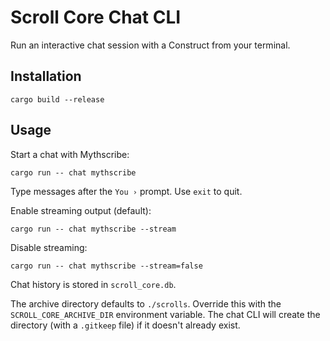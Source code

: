 # Scroll Core Chat CLI

Run an interactive chat session with a Construct from your terminal.

## Installation

```
cargo build --release
```

## Usage

Start a chat with Mythscribe:

```
cargo run -- chat mythscribe
```

Type messages after the `You ›` prompt. Use `exit` to quit.

Enable streaming output (default):

```
cargo run -- chat mythscribe --stream
```

Disable streaming:

```
cargo run -- chat mythscribe --stream=false
```

Chat history is stored in `scroll_core.db`.

The archive directory defaults to `./scrolls`. Override this with the
`SCROLL_CORE_ARCHIVE_DIR` environment variable. The chat CLI will create the
directory (with a `.gitkeep` file) if it doesn't already exist.
